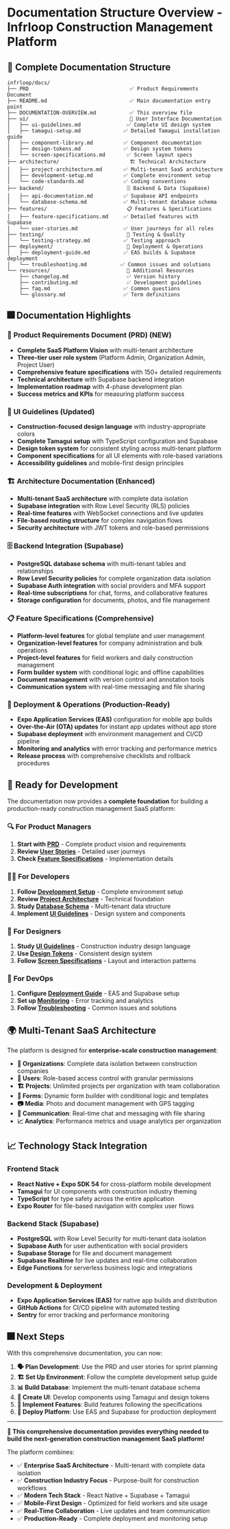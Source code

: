 # Documentation Structure Overview - Infrloop Construction Management Platform

## 📁 Complete Documentation Structure

```
infrloop/docs/
├── PRD                                 ✅ Product Requirements Document
├── README.md                           ✅ Main documentation entry point
├── DOCUMENTATION-OVERVIEW.md           ✅ This overview file
├── ui/                                 📱 User Interface Documentation
│   ├── ui-guidelines.md               ✅ Complete UI design system
│   ├── tamagui-setup.md              ✅ Detailed Tamagui installation guide
│   ├── component-library.md          ✅ Component documentation
│   ├── design-tokens.md              ✅ Design system tokens
│   └── screen-specifications.md       ✅ Screen layout specs
├── architecture/                       🏗️ Technical Architecture
│   ├── project-architecture.md       ✅ Multi-tenant SaaS architecture
│   ├── development-setup.md          ✅ Complete environment setup
│   └── code-standards.md             ✅ Coding conventions
├── backend/                           🗄️ Backend & Data (Supabase)
│   ├── api-documentation.md          ✅ Supabase API endpoints
│   └── database-schema.md            ✅ Multi-tenant database schema
├── features/                          📋 Features & Specifications  
│   ├── feature-specifications.md     ✅ Detailed features with Supabase
│   └── user-stories.md               ✅ User journeys for all roles
├── testing/                           🧪 Testing & Quality
│   └── testing-strategy.md           ✅ Testing approach
├── deployment/                        🚀 Deployment & Operations
│   ├── deployment-guide.md           ✅ EAS builds & Supabase deployment
│   └── troubleshooting.md           ✅ Common issues and solutions
└── resources/                         📆 Additional Resources
    ├── changelog.md                   ✅ Version history
    ├── contributing.md                ✅ Development guidelines
    ├── faq.md                        ✅ Common questions
    └── glossary.md                   ✅ Term definitions
```

## 🎆 Documentation Highlights

### 📄 **Product Requirements Document (PRD)** (NEW)
- **Complete SaaS Platform Vision** with multi-tenant architecture
- **Three-tier user role system** (Platform Admin, Organization Admin, Project User)
- **Comprehensive feature specifications** with 150+ detailed requirements
- **Technical architecture** with Supabase backend integration
- **Implementation roadmap** with 4-phase development plan
- **Success metrics and KPIs** for measuring platform success

### 🎨 **UI Guidelines** (Updated)
- **Construction-focused design language** with industry-appropriate colors
- **Complete Tamagui setup** with TypeScript configuration and Supabase
- **Design token system** for consistent styling across multi-tenant platform
- **Component specifications** for all UI elements with role-based variations
- **Accessibility guidelines** and mobile-first design principles

### 🏗️ **Architecture Documentation** (Enhanced)
- **Multi-tenant SaaS architecture** with complete data isolation
- **Supabase integration** with Row Level Security (RLS) policies
- **Real-time features** with WebSocket connections and live updates
- **File-based routing structure** for complex navigation flows
- **Security architecture** with JWT tokens and role-based permissions

### 🗄️ **Backend Integration** (Supabase)
- **PostgreSQL database schema** with multi-tenant tables and relationships
- **Row Level Security policies** for complete organization data isolation
- **Supabase Auth integration** with social providers and MFA support
- **Real-time subscriptions** for chat, forms, and collaborative features
- **Storage configuration** for documents, photos, and file management

### 📋 **Feature Specifications** (Comprehensive)
- **Platform-level features** for global template and user management
- **Organization-level features** for company administration and bulk operations
- **Project-level features** for field workers and daily construction management
- **Form builder system** with conditional logic and offline capabilities
- **Document management** with version control and annotation tools
- **Communication system** with real-time messaging and file sharing

### 🚀 **Deployment & Operations** (Production-Ready)
- **Expo Application Services (EAS)** configuration for mobile app builds
- **Over-the-Air (OTA) updates** for instant app updates without app store
- **Supabase deployment** with environment management and CI/CD pipeline
- **Monitoring and analytics** with error tracking and performance metrics
- **Release process** with comprehensive checklists and rollback procedures

## 🚀 Ready for Development

The documentation now provides a **complete foundation** for building a production-ready construction management SaaS platform:

### 🔍 **For Product Managers**
1. **Start with [PRD](./PRD)** - Complete product vision and requirements
2. **Review [User Stories](./features/user-stories.md)** - Detailed user journeys
3. **Check [Feature Specifications](./features/feature-specifications.md)** - Implementation details

### 👩‍💻 **For Developers**
1. **Follow [Development Setup](./architecture/development-setup.md)** - Complete environment setup
2. **Review [Project Architecture](./architecture/project-architecture.md)** - Technical foundation
3. **Study [Database Schema](./backend/database-schema.md)** - Multi-tenant data structure
4. **Implement [UI Guidelines](./ui/ui-guidelines.md)** - Design system and components

### 🎨 **For Designers**
1. **Study [UI Guidelines](./ui/ui-guidelines.md)** - Construction industry design language
2. **Use [Design Tokens](./ui/design-tokens.md)** - Consistent design system
3. **Follow [Screen Specifications](./ui/screen-specifications.md)** - Layout and interaction patterns

### 🚀 **For DevOps**
1. **Configure [Deployment Guide](./deployment/deployment-guide.md)** - EAS and Supabase setup
2. **Set up [Monitoring](./deployment/deployment-guide.md#monitoring--analytics)** - Error tracking and analytics
3. **Follow [Troubleshooting](./deployment/troubleshooting.md)** - Common issues and solutions

## 🌍 **Multi-Tenant SaaS Architecture**

The platform is designed for **enterprise-scale construction management**:

- **🏢 Organizations**: Complete data isolation between construction companies
- **👥 Users**: Role-based access control with granular permissions
- **🏗️ Projects**: Unlimited projects per organization with team collaboration
- **📄 Forms**: Dynamic form builder with conditional logic and templates
- **📷 Media**: Photo and document management with GPS tagging
- **💬 Communication**: Real-time chat and messaging with file sharing
- **📈 Analytics**: Performance metrics and usage analytics per organization

## 📈 **Technology Stack Integration**

### **Frontend Stack**
- **React Native + Expo SDK 54** for cross-platform mobile development
- **Tamagui** for UI components with construction industry theming
- **TypeScript** for type safety across the entire application
- **Expo Router** for file-based navigation with complex user flows

### **Backend Stack (Supabase)**
- **PostgreSQL** with Row Level Security for multi-tenant data isolation
- **Supabase Auth** for user authentication with social providers
- **Supabase Storage** for file and document management
- **Supabase Realtime** for live updates and real-time collaboration
- **Edge Functions** for serverless business logic and integrations

### **Development & Deployment**
- **Expo Application Services (EAS)** for native app builds and distribution
- **GitHub Actions** for CI/CD pipeline with automated testing
- **Sentry** for error tracking and performance monitoring

## 🎆 **Next Steps**

With this comprehensive documentation, you can now:

1. **🗣️ Plan Development**: Use the PRD and user stories for sprint planning
2. **🏗️ Set Up Environment**: Follow the complete development setup guide
3. **📊 Build Database**: Implement the multi-tenant database schema
4. **🎨 Create UI**: Develop components using Tamagui and design tokens
5. **🔄 Implement Features**: Build features following the specifications
6. **🚀 Deploy Platform**: Use EAS and Supabase for production deployment

---

**🎉 This comprehensive documentation provides everything needed to build the next-generation construction management SaaS platform!**

The platform combines:
- ✅ **Enterprise SaaS Architecture** - Multi-tenant with complete data isolation
- ✅ **Construction Industry Focus** - Purpose-built for construction workflows
- ✅ **Modern Tech Stack** - React Native + Supabase + Tamagui
- ✅ **Mobile-First Design** - Optimized for field workers and site usage
- ✅ **Real-Time Collaboration** - Live updates and team communication
- ✅ **Production-Ready** - Complete deployment and monitoring setup